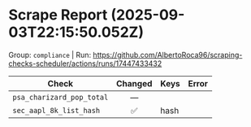 # Scrape Report (2025-09-03T22:15:50.052Z)

Group: `compliance`  |  Run: https://github.com/AlbertoRoca96/scraping-checks-scheduler/actions/runs/17447433432

| Check | Changed | Keys | Error |
|---|:---:|:--|:--|
| `psa_charizard_pop_total` | — |  |  |
| `sec_aapl_8k_list_hash` | ✅ | hash |  |
